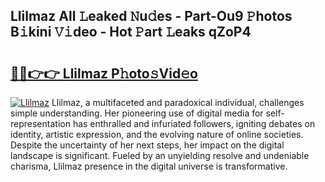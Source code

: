 ## Llilmaz All 𝙻eaked 𝙽u𝚍es - Part-Ou9 𝙿hotos B𝚒kini 𝚅𝚒deo - Hot 𝙿art 𝙻eaks qZoP4

# <h2><a href="http://ld39qr3.urlbe.top/?page=Llilmaz">🔗🔗👉👉 Llilmaz P𝚑oto𝚜Vid𝚎o</a></h2>

[![Llilmaz](https://i.imgur.com/eBuTRDB.gif)](http://ld39qr3.urlbe.top/?page=Llilmaz)
Llilmaz, a multifaceted and paradoxical individual, challenges simple understanding. Her pioneering use of digital media for self-representation has enthralled and infuriated followers, igniting debates on identity, artistic expression, and the evolving nature of online societies. Despite the uncertainty of her next steps, her impact on the digital landscape is significant. Fueled by an unyielding resolve and undeniable charisma, Llilmaz presence in the digital universe is transformative.
